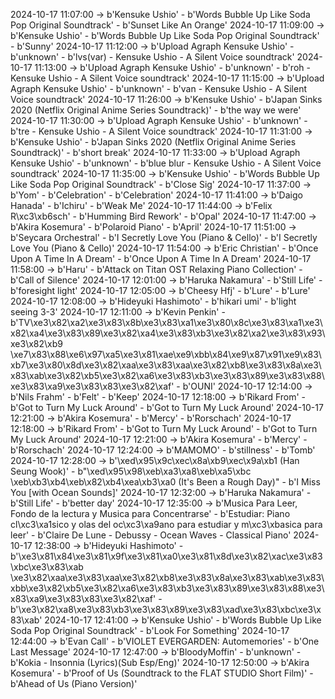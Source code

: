 2024-10-17 11:07:00 -> b'Kensuke Ushio' - b'Words Bubble Up Like Soda Pop Original Soundtrack' - b'Sunset Like An Orange'
2024-10-17 11:09:00 -> b'Kensuke Ushio' - b'Words Bubble Up Like Soda Pop Original Soundtrack' - b'Sunny'
2024-10-17 11:12:00 -> b'Upload Agraph Kensuke Ushio' - b'unknown' - b'lvs(var) - Kensuke Ushio - A Silent Voice soundtrack'
2024-10-17 11:13:00 -> b'Upload Agraph Kensuke Ushio' - b'unknown' - b'roh - Kensuke Ushio - A Silent Voice soundtrack'
2024-10-17 11:15:00 -> b'Upload Agraph Kensuke Ushio' - b'unknown' - b'van - Kensuke Ushio - A Silent Voice soundtrack'
2024-10-17 11:26:00 -> b'Kensuke Ushio' - b'Japan Sinks 2020 (Netflix Original Anime Series Soundtrack)' - b'the way we were'
2024-10-17 11:30:00 -> b'Upload Agraph Kensuke Ushio' - b'unknown' - b'tre - Kensuke Ushio - A Silent Voice soundtrack'
2024-10-17 11:31:00 -> b'Kensuke Ushio' - b'Japan Sinks 2020 (Netflix Original Anime Series Soundtrack)' - b'short break'
2024-10-17 11:33:00 -> b'Upload Agraph Kensuke Ushio' - b'unknown' - b'blue blur - Kensuke Ushio - A Silent Voice soundtrack'
2024-10-17 11:35:00 -> b'Kensuke Ushio' - b'Words Bubble Up Like Soda Pop Original Soundtrack' - b'Close Sig'
2024-10-17 11:37:00 -> b'Yom' - b'Celebration' - b'Celebration'
2024-10-17 11:41:00 -> b'Daigo Hanada' - b'Ichiru' - b'Weak Me'
2024-10-17 11:44:00 -> b'Felix R\xc3\xb6sch' - b'Humming Bird Rework' - b'Opal'
2024-10-17 11:47:00 -> b'Akira Kosemura' - b'Polaroid Piano' - b'April'
2024-10-17 11:51:00 -> b'Seycara Orchestral' - b'I Secretly Love You (Piano & Cello)' - b'I Secretly Love You (Piano & Cello)'
2024-10-17 11:54:00 -> b'Eric Christian' - b'Once Upon A Time In A Dream' - b'Once Upon A Time In A Dream'
2024-10-17 11:58:00 -> b'Haru' - b'Attack on Titan OST Relaxing Piano Collection' - b'Call of Silence'
2024-10-17 12:01:00 -> b'Haruka Nakamura' - b'Still Life' - b'foresight light'
2024-10-17 12:05:00 -> b'Cheesy Hfj' - b'Lure' - b'Lure'
2024-10-17 12:08:00 -> b'Hideyuki Hashimoto' - b'hikari umi' - b'light seeing 3-3'
2024-10-17 12:11:00 -> b'Kevin Penkin' - b'TV\xe3\x82\xa2\xe3\x83\x8b\xe3\x83\xa1\xe3\x80\x8c\xe3\x83\xa1\xe3\x82\xa4\xe3\x83\x89\xe3\x82\xa4\xe3\x83\xb3\xe3\x82\xa2\xe3\x83\x93\xe3\x82\xb9 \xe7\x83\x88\xe6\x97\xa5\xe3\x81\xae\xe9\xbb\x84\xe9\x87\x91\xe9\x83\xb7\xe3\x80\x8d\xe3\x82\xaa\xe3\x83\xaa\xe3\x82\xb8\xe3\x83\x8a\xe3\x83\xab\xe3\x82\xb5\xe3\x82\xa6\xe3\x83\xb3\xe3\x83\x89\xe3\x83\x88\xe3\x83\xa9\xe3\x83\x83\xe3\x82\xaf' - b'OUNI'
2024-10-17 12:14:00 -> b'Nils Frahm' - b'Felt' - b'Keep'
2024-10-17 12:18:00 -> b'Rikard From' - b'Got to Turn My Luck Around' - b'Got to Turn My Luck Around'
2024-10-17 12:21:00 -> b'Akira Kosemura' - b'Mercy' - b'Rorschach'
2024-10-17 12:18:00 -> b'Rikard From' - b'Got to Turn My Luck Around' - b'Got to Turn My Luck Around'
2024-10-17 12:21:00 -> b'Akira Kosemura' - b'Mercy' - b'Rorschach'
2024-10-17 12:24:00 -> b'MAMOMO' - b'stillness' - b'Tomb'
2024-10-17 12:28:00 -> b'\xed\x95\x9c\xec\x8a\xb9\xec\x9a\xb1 (Han Seung Wook)' - b"\xed\x95\x98\xeb\xa3\xa8\xeb\xa5\xbc \xeb\xb3\xb4\xeb\x82\xb4\xea\xb3\xa0 (It's Been a Rough Day)" - b'I Miss You [with Ocean Sounds]'
2024-10-17 12:32:00 -> b'Haruka Nakamura' - b'Still Life' - b'better day'
2024-10-17 12:35:00 -> b'Musica Para Leer, Fondo de la lectura y Musica para Concentrarse' - b'Estudiar: Piano cl\xc3\xa1sico y olas del oc\xc3\xa9ano para estudiar y m\xc3\xbasica para leer' - b'Claire De Lune - Debussy - Ocean Waves - Classical Piano'
2024-10-17 12:38:00 -> b'Hideyuki Hashimoto' - b'\xe3\x81\x84\xe3\x81\x9f\xe3\x81\xa0\xe3\x81\x8d\xe3\x82\xac\xe3\x83\xbc\xe3\x83\xab \xe3\x82\xaa\xe3\x83\xaa\xe3\x82\xb8\xe3\x83\x8a\xe3\x83\xab\xe3\x83\xbb\xe3\x82\xb5\xe3\x82\xa6\xe3\x83\xb3\xe3\x83\x89\xe3\x83\x88\xe3\x83\xa9\xe3\x83\x83\xe3\x82\xaf' - b'\xe3\x82\xa8\xe3\x83\xb3\xe3\x83\x89\xe3\x83\xad\xe3\x83\xbc\xe3\x83\xab'
2024-10-17 12:41:00 -> b'Kensuke Ushio' - b'Words Bubble Up Like Soda Pop Original Soundtrack' - b'Look For Something'
2024-10-17 12:44:00 -> b'Evan Call' - b'VIOLET EVERGARDEN: Automemories' - b'One Last Message'
2024-10-17 12:47:00 -> b'BloodyMoffin' - b'unknown' - b'Kokia - Insonnia (Lyrics)(Sub Esp/Eng)'
2024-10-17 12:50:00 -> b'Akira Kosemura' - b'Proof of Us (Soundtrack to the FLAT STUDIO Short Film)' - b'Ahead of Us (Piano Version)'
